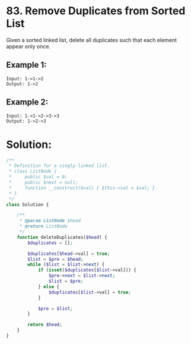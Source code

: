 # 83. Remove Duplicates from Sorted List
Given a sorted linked list, delete all duplicates such that each element appear only once.
## Example 1:
~~~
Input: 1->1->2
Output: 1->2
~~~
## Example 2:
~~~
Input: 1->1->2->3->3
Output: 1->2->3
~~~
# Solution:
~~~PHP
/**
 * Definition for a singly-linked list.
 * class ListNode {
 *     public $val = 0;
 *     public $next = null;
 *     function __construct($val) { $this->val = $val; }
 * }
 */
class Solution {

    /**
     * @param ListNode $head
     * @return ListNode
     */
    function deleteDuplicates($head) {
        $duplicates = [];

        $duplicates[$head->val] = true;
        $list = $pre = $head;
        while ($list = $list->next) {
            if (isset($duplicates[$list->val])) {
                $pre->next = $list->next;
                $list = $pre;
            } else {
                $duplicates[$list->val] = true;
            }

            $pre = $list;
        }

        return $head;
    }
}
~~~